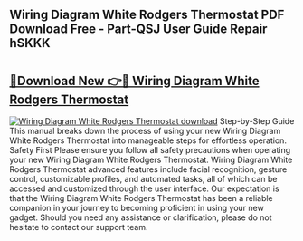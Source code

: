 ## Wiring Diagram White Rodgers Thermostat PDF Download Free - Part-QSJ User Guide Repair hSKKK

# <h2><a href="http://dflk0dz.blite.top/?on=Wiring+Diagram+White+Rodgers+Thermostat">🔗Download New 👉🔴 Wiring Diagram White Rodgers Thermostat</a></h2>

[![Wiring Diagram White Rodgers Thermostat download](https://i.imgur.com/lujVjoI.png)](http://dflk0dz.blite.top/?on=Wiring+Diagram+White+Rodgers+Thermostat)
Step-by-Step Guide This manual breaks down the process of using your new Wiring Diagram White Rodgers Thermostat into manageable steps for effortless operation. Safety First Please ensure you follow all safety precautions when operating your new Wiring Diagram White Rodgers Thermostat. Wiring Diagram White Rodgers Thermostat advanced features include facial recognition, gesture control, customizable profiles, and automated tasks, all of which can be accessed and customized through the user interface. Our expectation is that the Wiring Diagram White Rodgers Thermostat has been a reliable companion in your journey to becoming proficient in using your new gadget. Should you need any assistance or clarification, please do not hesitate to contact our support team.
